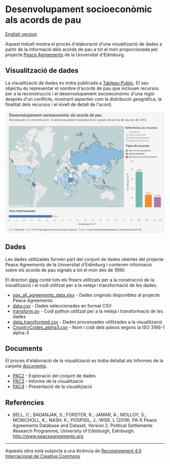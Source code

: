 #  Desenvolupament socioeconòmic als acords de pau

[English version](README_en.md)

Aquest treball mostra el procés d'elaboració d'una visualització de dades a partir de la informació dels acords de pau 
a tot el món proporcionada pel projecte [Peace Agreements](https://www.peaceagreements.org/) de la Universitat d'Edimburg.

## Visualització de dades

La visualització de dades es troba publicada a [Tableau Public](https://public.tableau.com/profile/vboix2#!/vizhome/Acordsdepau/Visualitzacio). 
El seu objectiu és representar el nombre d'acords de pau que inclouen recursos per a la reconstrucció i el 
desenvolupament socioeconòmic d'una regió després d'un conflicte, mostrant aspectes com la distribució geogràfica, 
la finalitat dels recursos i el nivell de detall de l'acord.

[![Visualization](images/Visualitzacio.png)](https://public.tableau.com/profile/vboix2#!/vizhome/Acordsdepau/Visualitzacio)

## Dades

Les dades utilitzades formen part del conjunt de dades obertes del projecte Peace Agreements de la Universitat 
d'Edimburg i contenen informació sobre els acords de pau signats a tot el món des de 1990.

El directori [data](./data) conté tots els fitxers utilitzats per a la construcció de la visualització i 
el codi utilitzat per a la neteja i transformació de les dades.

* [pax_all_agreements_data.xlsx](./data/pax_all_agreements_data.xlsx) - Dades originals disponibles al projecte Peace Agreements
* [data.csv](./data/data.csv) - Dades seleccionades en format CSV
* [transform.py](./data/transform.py) - Codi python utilitzat per a la neteja i transformació de les dades
* [data_transformed.csv](./data/data_transformed.csv) - Dades processades utilitzades a la visualització
* [CountryCodes_alpha3.csv](./data/CountryCodes_alpha3.csv) - Nom i codi dels països segons la ISO 3166-1 alpha-3

## Documents

El procés d'elaboració de la visualització es troba detallat als informes de la carpeta [documents](./documents).

* [PAC2](./documents/PAC2_VictorBoix.pdf) - Exploració del conjunt de dades
* [PAC3](./documents/PAC3_VictorBoix.pdf) - Informe de la visualització
* [PAC4](./documents/PAC4_VictorBoix.pdf) - Presentació de la visualització


## Referències

* BELL, C.; BADANJAK, S.; FORSTER, R.; JAMAR, A.; MOLLOY, S.; MCNICHOLL, K.; NASH, K.; POSPISIL, J.; WISE, L (2019). 
PA-X Peace Agreements Database and Dataset, Version 2. Political Settlements Research Programme, 
University of Edinburgh, Edinburgh. http://www.peaceagreements.org

----

Aquesta obra està subjecta a una llicència de [Reconeixement 4.0 Internacional de Creative Commons](https://creativecommons.org/licenses/by/4.0/)